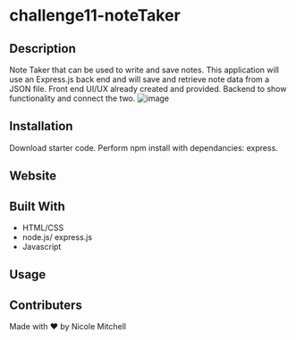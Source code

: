 # challenge11-noteTaker
 ## Description
Note Taker that can be used to write and save notes. This application will use an Express.js back end and will save and retrieve note data from a JSON file.  Front end UI/UX  already created and provided.  Backend to show functionality and connect the two.
![image](https://user-images.githubusercontent.com/42381063/149682618-47da729f-400e-4b1b-a3a9-5e9b77b292aa.png)


 ## Installation
 Download starter code. Perform npm install with dependancies: express.

 ## Website
 
 
 ## Built With
* HTML/CSS
* node.js/ express.js
* Javascript

 ## Usage

 ## Contributers
 Made with ❤️ by Nicole Mitchell
